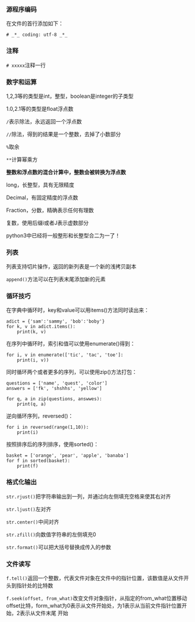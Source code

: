 ### 源程序编码
在文件的首行添加如下：

```
# _*_ coding: utf-8 _*_
```

### 注释

`# xxxxx`注释一行

### 数字和运算
1,2,3等的类型是int，整型，boolean是integer的子类型

1.0,2.1等的类型是float浮点数

`/`表示除法，永远返回一个浮点数

`//`除法，得到的结果是一个整数，去掉了小数部分

`%`取余

`**`计算幂乘方

**整数和浮点数的混合计算中，整数会被转换为浮点数**

long，长整型，具有无限精度

Decimal，有固定精度的浮点数

Fraction，分数，精确表示任何有理数

复数，使用后缀i或者J表示虚数部分

python3中已经将一般整形和长整型合二为一了！

### 列表
列表支持切片操作，返回的新列表是一个新的浅拷贝副本

`append()`方法可以在列表末尾添加新的元素

### 循环技巧

在字典中循环时，key和value可以用items()方法同时读出来：

```
adict = {'sam':'sammy', 'bob':'boby'}
for k, v in adict.items():
	print(k, v)
```

在序列中循环时，索引和值可以使用enumerate()得到：

```
for i, v in enumerate(['tic', 'tac', 'toe']:
	print(i, v))
```

同时循环两个或者更多的序列，可以使用zip()方法打包：

```
questions = ['name', 'quest', 'color']
answers = ['fk', 'shshhs', 'yellow']

for q, a in zip(questions, answwes):
	print(q, a)
```

逆向循环序列，reversed()：

```
for i in reversed(range(1,10)):
	print(i)
```

按照排序后的序列排序，使用sorted()：

```
basket = ['orange', 'pear', 'apple', 'banaba']
for f in sorted(basket):
	print(f)
```

### 格式化输出

`str.rjust()`把字符串输出到一列，并通过向左侧填充空格来使其右对齐

`str.ljust()`左对齐

`str.center()`中间对齐

`str.zfill()`向数值字符串的左侧填充0

`str.format()`可以把大括号替换成传入的参数

### 文件读写

`f.tell()`返回一个整数，代表文件对象在文件中的指针位置，该数值是从文件开头到指针处的比特数

`f.seek(offset, from_what)`改变文件对象指针，从指定的from_what位置移动offset比特，form_what为0表示从文件开始处，为1表示从当前文件指针位置开始，2表示从文件末尾 开始
